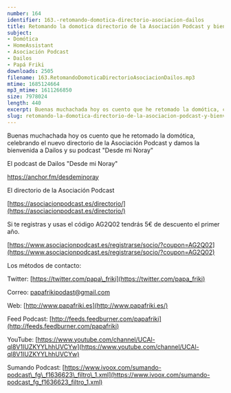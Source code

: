```yaml
---
number: 164
identifier: 163.-retomando-domotica-directorio-asociacion-dailos
title: Retomando la domotica directorio de la Asociación Podcast y bienvenida a Dailos
subject:
- Domótica
- HomeAssistant
- Asociación Podcast
- Dailos
- Papá Friki
downloads: 2505
filename: 163.RetomandoDomoticaDirectorioAsociacionDailos.mp3
mtime: 1685124664
mp3_mtime: 1611266850
size: 7978024
length: 440
excerpt: Buenas muchachada hoy os cuento que he retomado la domótica, celebramo el nuevo directorio de la Asociación Podcast y damos la bienvenida a Dailos y su podcast &quot;Desde mi Noray&quot;
slug: retomando-la-domotica-directorio-de-la-asociacion-podcast-y-bienvenida-a-dailos
---
```

Buenas muchachada hoy os cuento que he retomado la domótica, celebrando el nuevo directorio de la Asociación Podcast y damos la bienvenida a Dailos y su podcast "Desde mi Noray"

El podcast de Dailos "Desde mi Noray"

https://anchor.fm/desdeminoray

El directorio de la Asociación Podcast

[https://asociacionpodcast.es/directorio/](https://asociacionpodcast.es/directorio/)

Si te registras y usas el código AG2Q02 tendrás 5€ de descuento el primer año.

[https://www.asociacionpodcast.es/registrarse/socio/?coupon=AG2Q02](https://www.asociacionpodcast.es/registrarse/socio/?coupon=AG2Q02)

Los métodos de contacto:

Twitter: [https://twitter.com/papa\_friki](https://twitter.com/papa_friki)

Correo: [papafrikipodast@gmail.com](https://archive.org/details/papafrikipodast@gmail.com)

Web: [http://www.papafriki.es](http://www.papafriki.es/)

Feed Podcast: [http://feeds.feedburner.com/papafriki](http://feeds.feedburner.com/papafriki)

YouTube: [https://www.youtube.com/channel/UCAl-ql8V1IUZKYYLhhUVCYw](https://www.youtube.com/channel/UCAl-ql8V1IUZKYYLhhUVCYw)

Sumando Podcast: [https://www.ivoox.com/sumando-podcast\_fg\_f1636623\_filtro\_1.xml](https://www.ivoox.com/sumando-podcast_fg_f1636623_filtro_1.xml)
